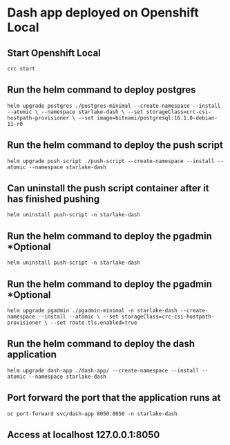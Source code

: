 # Dash app deployed on Openshift Local
## Start Openshift Local
`crc start`
## Run the helm command to deploy postgres
`helm upgrade postgres ./postgres-minimal --create-namespace --install --atomic \
--namespace starlake-dash \
--set storageClass=crc-csi-hostpath-provisioner \
--set image=bitnami/postgresql:16.1.0-debian-11-r0`
## Run the helm command to deploy the push script
`helm upgrade push-script ./push-script --create-namespace --install --atomic --namespace starlake-dash`
## Can uninstall the push script container after it has finished pushing
`helm uninstall push-script -n starlake-dash`
## Run the helm command to deploy the pgadmin *Optional
`helm uninstall push-script -n starlake-dash`
## Run the helm command to deploy the pgadmin *Optional
`helm upgrade pgadmin ./pgadmin-minimal -n starlake-dash --create-namespace --install --atomic \
--set storageClass=crc-csi-hostpath-provisioner \
--set route.tls.enabled=true`
## Run the helm command to deploy the dash application
`helm upgrade dash-app ./dash-app/ --create-namespace --install --atomic --namespace starlake-dash`
## Port forward the port that the application runs at
`oc port-forward svc/dash-app 8050:8050 -n starlake-dash`
## Access at localhost 127.0.0.1:8050
